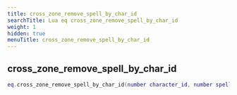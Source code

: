 ```yaml
---
title: cross_zone_remove_spell_by_char_id
searchTitle: Lua eq cross_zone_remove_spell_by_char_id
weight: 1
hidden: true
menuTitle: cross_zone_remove_spell_by_char_id
---
```

## cross_zone_remove_spell_by_char_id
```lua
eq.cross_zone_remove_spell_by_char_id(number character_id, number spell_id) -- void
```